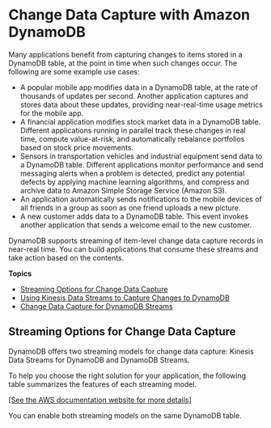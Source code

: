 # Change Data Capture with Amazon DynamoDB<a name="streamsmain"></a>

Many applications benefit from capturing changes to items stored in a DynamoDB table, at the point in time when such changes occur\. The following are some example use cases:
+ A popular mobile app modifies data in a DynamoDB table, at the rate of thousands of updates per second\. Another application captures and stores data about these updates, providing near\-real\-time usage metrics for the mobile app\.
+ A financial application modifies stock market data in a DynamoDB table\. Different applications running in parallel track these changes in real time, compute value\-at\-risk, and automatically rebalance portfolios based on stock price movements\.
+ Sensors in transportation vehicles and industrial equipment send data to a DynamoDB table\. Different applications monitor performance and send messaging alerts when a problem is detected, predict any potential defects by applying machine learning algorithms, and compress and archive data to Amazon Simple Storage Service \(Amazon S3\)\.
+ An application automatically sends notifications to the mobile devices of all friends in a group as soon as one friend uploads a new picture\.
+ A new customer adds data to a DynamoDB table\. This event invokes another application that sends a welcome email to the new customer\.

DynamoDB supports streaming of item\-level change data capture records in near\-real time\. You can build applications that consume these streams and take action based on the contents\.

**Topics**
+ [Streaming Options for Change Data Capture](#streamsmain.choose)
+ [Using Kinesis Data Streams to Capture Changes to DynamoDB](kds.md)
+ [Change Data Capture for DynamoDB Streams](Streams.md)

## Streaming Options for Change Data Capture<a name="streamsmain.choose"></a>

DynamoDB offers two streaming models for change data capture: Kinesis Data Streams for DynamoDB and DynamoDB Streams\.

To help you choose the right solution for your application, the following table summarizes the features of each streaming model\. 

[\[See the AWS documentation website for more details\]](./streamsmain.html)

You can enable both streaming models on the same DynamoDB table\. 